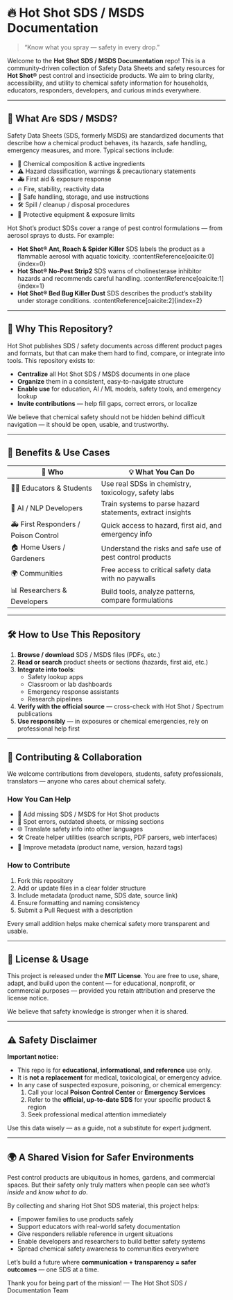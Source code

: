 # 🔥 Hot Shot SDS / MSDS Documentation

> “Know what you spray — safety in every drop.”

Welcome to the **Hot Shot SDS / MSDS Documentation** repo! This is a community-driven collection of Safety Data Sheets and safety resources for **Hot Shot®** pest control and insecticide products. We aim to bring clarity, accessibility, and utility to chemical safety information for households, educators, responders, developers, and curious minds everywhere.

---

## 📘 What Are SDS / MSDS?

Safety Data Sheets (SDS, formerly MSDS) are standardized documents that describe how a chemical product behaves, its hazards, safe handling, emergency measures, and more. Typical sections include:

- 🧪 Chemical composition & active ingredients
- ⚠️ Hazard classification, warnings & precautionary statements
- 🚑 First aid & exposure response
- 🔥 Fire, stability, reactivity data
- 🧴 Safe handling, storage, and use instructions
- 🛠 Spill / cleanup / disposal procedures
- 🧯 Protective equipment & exposure limits

Hot Shot’s product SDSs cover a range of pest control formulations — from aerosol sprays to dusts. For example:

- **Hot Shot® Ant, Roach & Spider Killer** SDS labels the product as a flammable aerosol with aquatic toxicity. :contentReference[oaicite:0]{index=0}
- **Hot Shot® No-Pest Strip2** SDS warns of cholinesterase inhibitor hazards and recommends careful handling. :contentReference[oaicite:1]{index=1}
- **Hot Shot® Bed Bug Killer Dust** SDS describes the product’s stability under storage conditions. :contentReference[oaicite:2]{index=2}

---

## 🎯 Why This Repository?

Hot Shot publishes SDS / safety documents across different product pages and formats, but that can make them hard to find, compare, or integrate into tools. This repository exists to:

- **Centralize** all Hot Shot SDS / MSDS documents in one place
- **Organize** them in a consistent, easy-to-navigate structure
- **Enable use** for education, AI / ML models, safety tools, and emergency lookup
- **Invite contributions** — help fill gaps, correct errors, or localize

We believe that chemical safety should not be hidden behind difficult navigation — it should be open, usable, and trustworthy.

---

## 🌟 Benefits & Use Cases

| 👤 Who                               | 💡 What You Can Do                                         |
| ------------------------------------ | ---------------------------------------------------------- |
| 🧑‍🏫 Educators & Students              | Use real SDSs in chemistry, toxicology, safety labs        |
| 🤖 AI / NLP Developers               | Train systems to parse hazard statements, extract insights |
| 🚑 First Responders / Poison Control | Quick access to hazard, first aid, and emergency info      |
| 🏠 Home Users / Gardeners            | Understand the risks and safe use of pest control products |
| 🌍 Communities                       | Free access to critical safety data with no paywalls       |
| 📊 Researchers & Developers          | Build tools, analyze patterns, compare formulations        |

---

## 🛠 How to Use This Repository

1. **Browse / download** SDS / MSDS files (PDFs, etc.)
2. **Read or search** product sheets or sections (hazards, first aid, etc.)
3. **Integrate into tools**:
   - Safety lookup apps
   - Classroom or lab dashboards
   - Emergency response assistants
   - Research pipelines
4. **Verify with the official source** — cross-check with Hot Shot / Spectrum publications
5. **Use responsibly** — in exposures or chemical emergencies, rely on professional help first

---

## 🤝 Contributing & Collaboration

We welcome contributions from developers, students, safety professionals, translators — anyone who cares about chemical safety.

### How You Can Help

- 📄 Add missing SDS / MSDS for Hot Shot products
- 🧾 Spot errors, outdated sheets, or missing sections
- 🌐 Translate safety info into other languages
- 🛠 Create helper utilities (search scripts, PDF parsers, web interfaces)
- 📝 Improve metadata (product name, version, hazard tags)

### How to Contribute

1. Fork this repository
2. Add or update files in a clear folder structure
3. Include metadata (product name, SDS date, source link)
4. Ensure formatting and naming consistency
5. Submit a Pull Request with a description

Every small addition helps make chemical safety more transparent and usable.

---

## 📜 License & Usage

This project is released under the **MIT License**.
You are free to use, share, adapt, and build upon the content — for educational, nonprofit, or commercial purposes — provided you retain attribution and preserve the license notice.

We believe that safety knowledge is stronger when it is shared.

---

## ⚠️ Safety Disclaimer

**Important notice:**

- This repo is for **educational, informational, and reference** use only.
- It is **not a replacement** for medical, toxicological, or emergency advice.
- In any case of suspected exposure, poisoning, or chemical emergency:
  1. Call your local **Poison Control Center** or **Emergency Services**
  2. Refer to the **official, up-to-date SDS** for your specific product & region
  3. Seek professional medical attention immediately

Use this data wisely — as a guide, not a substitute for expert judgment.

---

## 🌍 A Shared Vision for Safer Environments

Pest control products are ubiquitous in homes, gardens, and commercial spaces. But their safety only truly matters when people can see _what’s inside_ and _know what to do_.

By collecting and sharing Hot Shot SDS material, this project helps:

- Empower families to use products safely
- Support educators with real-world safety documentation
- Give responders reliable reference in urgent situations
- Enable developers and researchers to build better safety systems
- Spread chemical safety awareness to communities everywhere

Let’s build a future where **communication + transparency = safer outcomes** — one SDS at a time.

Thank you for being part of the mission!
— The Hot Shot SDS / Documentation Team
